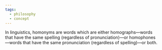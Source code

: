 ```yaml
---
tags:
  - philosophy
  - concept
---
```

In linguistics, homonyms are words which are either homographs—words that have the same spelling (regardless of pronunciation)—or homophones—words that have the same pronunciation (regardless of spelling)—or both.